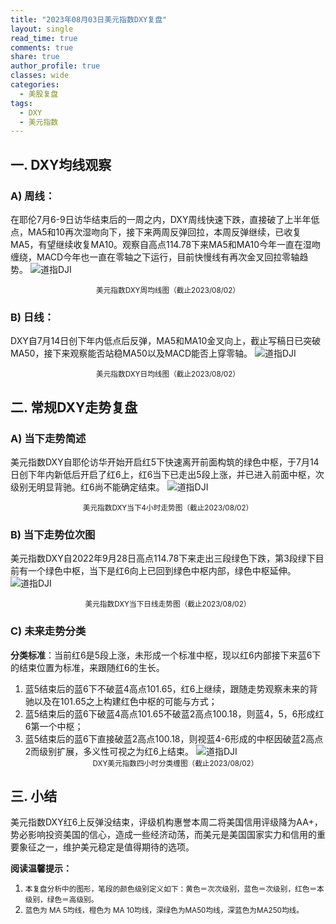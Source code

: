 ```yaml
---
title: "2023年08月03日美元指数DXY复盘"
layout: single
read_time: true
comments: true
share: true
author_profile: true
classes: wide
categories:
  - 美股复盘
tags:
  - DXY
  - 美元指数
---
```

## 一. DXY均线观察 
### A) 周线： 
在耶伦7月6-9日访华结束后的一周之内，DXY周线快速下跌，直接破了上半年低点，MA5和10再次湿吻向下，接下来两周反弹回拉，本周反弹继续，已收复MA5，有望继续收复MA10。观察自高点114.78下来MA5和MA10今年一直在湿吻缠绕，MACD今年也一直在零轴之下运行，目前快慢线有再次金叉回拉零轴趋势。
 ![道指DJI](/assets/images/2023-08-03-DXY-week.png)
<small><center>美元指数DXY周均线图（截止2023/08/02）</center></small>
### B) 日线： 
DXY自7月14日创下年内低点后反弹，MA5和MA10金叉向上，截止写稿日已突破MA50，接下来观察能否站稳MA50以及MACD能否上穿零轴。
 ![道指DJI](/assets/images/2023-08-03-DXY-day.png)
<small><center>美元指数DXY日均线图（截止2023/08/02）</center></small>
## 二. 常规DXY走势复盘 
### A) 当下走势简述 
美元指数DXY自耶伦访华开始开启红5下快速离开前面构筑的绿色中枢，于7月14日创下年内新低后开启了红6上，红6当下已走出5段上涨，并已进入前面中枢，次级别无明显背驰。红6尚不能确定结束。
 ![道指DJI](/assets/images/2023-08-03-DXY-hour.png)
<small><center>美元指数DXY当下4小时走势图（截止2023/08/02）</center></small>
### B) 当下走势位次图 
美元指数DXY自2022年9月28日高点114.78下来走出三段绿色下跌，第3段绿下目前有一个绿色中枢，当下是红6向上已回到绿色中枢内部，绿色中枢延伸。 
 ![道指DJI](/assets/images/2023-08-03-DXY-day-1.png)
<small><center>美元指数DXY当下日线走势图（截止2023/08/02）</center></small>
### C) 未来走势分类 
**分类标准**：当前红6是5段上涨，未形成一个标准中枢，现以红6内部接下来蓝6下的结束位置为标准，来跟随红6的生长。 
1. 蓝5结束后的蓝6下不破蓝4高点101.65，红6上继续，跟随走势观察未来的背驰以及在101.65之上构建红色中枢的可能与方式； 
2. 蓝5结束后的蓝6下破蓝4高点101.65不破蓝2高点100.18，则蓝4，5，6形成红6第一个中枢； 
3. 蓝5结束后的蓝6下直接破蓝2高点100.18，则视蓝4-6形成的中枢因破蓝2高点2而级别扩展，多义性可视之为红6上结束。 
 ![道指DJI](/assets/images/2023-08-03-DXY-hour-fl.png)
<small><center>DXY美元指数四小时分类缠图（截止2023/08/02）</center></small>
## 三. 小结 
美元指数DXY红6上反弹没结束，评级机构惠誉本周二将美国信用评级降为AA+，势必影响投资美国的信心，造成一些经济动荡，而美元是美国国家实力和信用的重要象征之一，维护美元稳定是值得期待的选项。 

**阅读温馨提示：** 
1. <small>本复盘分析中的图形，笔段的颜色级别定义如下：黄色＝次次级别，蓝色＝次级别，红色＝本级别，绿色＝高级别。</small> 
2. <small>蓝色为 MA 5均线，橙色为 MA 10均线，深绿色为MA50均线，深蓝色为MA250均线。</small> 

